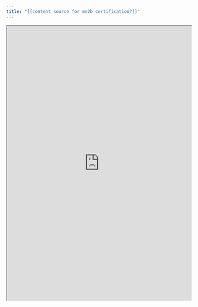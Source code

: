 ```yaml
---
title: "[[content source for me2b certification?]]"
---
```



<iframe height="750" width="100%" src="https://ewelton.github.io/ktest/wiki.html#%5B%5Bcontent%20source%20for%20me2b%20certification?%5D%5D"></iframe>
